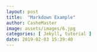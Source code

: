 ```yaml
---
layout: post
title:  "Markdown Example"
author: CasheMaster
image: assets/images/6.jpg
categories: [ Jekyll, tutorial ]
date: 2019-02-03 15:39:40
---
```

